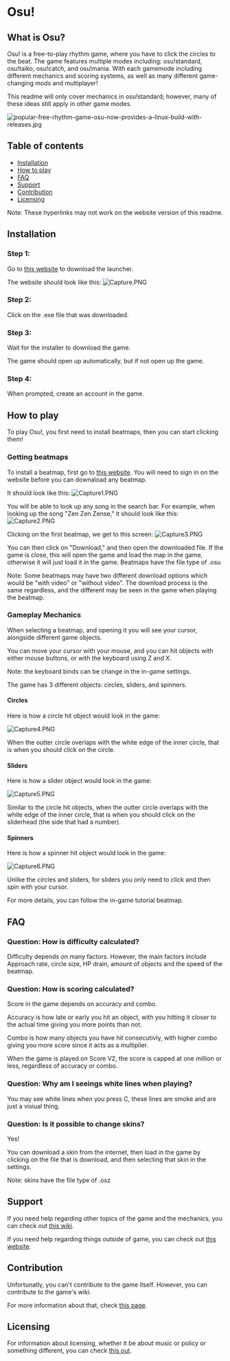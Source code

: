 # Osu!
## What is Osu?

Osu! is a free-to-play rhythm game, where you have to click the circles to the beat. The game features multiple modes including: osu!standard, osu!taiko, osu!catch, and osu!mania. 
With each gamemode including different mechanics and scoring systems, as well as many different game-changing mods and multiplayer!

This readme will only cover mechanics in osu!standard; however, many of these ideas still apply in other game modes. 

![popular-free-rhythm-game-osu-now-provides-a-linux-build-with-releases.jpg](https://github.com/Atunez/Atunez.github.io/blob/main/pictures/popular-free-rhythm-game-osu-now-provides-a-linux-build-with-releases.jpg?raw=true)

## Table of contents

- [Installation](#Installation)
- [How to play](#How-to-play)
- [FAQ](#FAQ)
- [Support](#Support)
- [Contribution](#Contribution)
- [Licensing](#Licensing)

Note: These hyperlinks may not work on the website version of this readme.

<!-- toc -->

## Installation

### Step 1:
Go to [this website](https://osu.ppy.sh/home/download) to download the launcher.

The website should look like this:
![Capture.PNG](https://github.com/Atunez/Atunez.github.io/blob/main/pictures/Capture.PNG?raw=true)

### Step 2:
Click on the .exe file that was downloaded.

### Step 3:
Wait for the installer to download the game.

The game should open up automatically, but if not open up the game.

### Step 4:
When prompted, create an account in the game.

## How to play

To play Osu!, you first need to install beatmaps, then you can start clicking them!

### Getting beatmaps

To install a beatmap, first go to [this website](https://osu.ppy.sh/beatmapsets). You will need to sign in on the website before you can downaload any beatmap.

It should look like this:
![Capture1.PNG](https://github.com/Atunez/Atunez.github.io/blob/main/pictures/Capture1.PNG?raw=true)

You will be able to look up any song in the search bar. For example, when looking up the song "Zen Zen Zense," it should look like this:
![Capture2.PNG](https://github.com/Atunez/Atunez.github.io/blob/main/pictures/Capture2.PNG?raw=true)

Clicking on the first beatmap, we get to this screen:
![Capture3.PNG](https://github.com/Atunez/Atunez.github.io/blob/main/pictures/Capture3.PNG?raw=true)

You can then click on "Download," and then open the downloaded file. If the game is close, this will open the game and load the map in the game, otherwise it will just load it in the game. Beatmaps have the file type of .osu

Note: Some beatmaps may have two different download options which would be "with video" or "without video". The download process is the same regardless, and the different may be seen in the game when playing the beatmap. 

### Gameplay Mechanics

When selecting a beatmap, and opening it you will see your cursor, alongside different game objects.

You can move your cursor with your mouse, and you can hit objects with either mouse buttons, or with the keyboard using Z and X. 

Note: the keyboard binds can be change in the in-game settings.

The game has 3 different objects: circles, sliders, and spinners.

#### Circles

Here is how a circle hit object would look in the game:

![Capture4.PNG](https://github.com/Atunez/Atunez.github.io/blob/main/pictures/Capture4.PNG?raw=true)

When the outter circle overlaps with the white edge of the inner circle, that is when you should click on the circle.

#### Sliders

Here is how a slider object would look in the game:

![Capture5.PNG](https://github.com/Atunez/Atunez.github.io/blob/main/pictures/Capture5.PNG?raw=true)

Similar to the circle hit objects, when the outter circle overlaps with the white edge of the inner circle, that is when you should click on the sliderhead (the side that had a number).

#### Spinners

Here is how a spinner hit object would look in the game:

![Capture6.PNG](https://github.com/Atunez/Atunez.github.io/blob/main/pictures/Capture6.PNG?raw=true)

Unlike the circles and sliders, for sliders you only need to click and then spin with your cursor.


For more details, you can follow the in-game tutorial beatmap.

## FAQ

### Question: How is difficulty calculated?

Difficulty depends on many factors. However, the main factors include Approach rate, circle size, HP drain, amount of objects and the speed of the beatmap.

### Question: How is scoring calculated?

Score in the game depends on accuracy and combo.

Accuracy is how late or early you hit an object, with you hitting it closer to the actual time giving you more points than not.

Combo is how many objects you have hit consecutivly, with higher combo giving you more score since it acts as a multiplier.

When the game is played on Score V2, the score is capped at one million or less, regardless of accuracy or combo.

### Question: Why am I seeings white lines when playing?

You may see white lines when you press C, these lines are smoke and are just a visiual thing.

### Question: Is it possible to change skins?

Yes!

You can download a skin from the internet, then load in the game by clicking on the file that is download, and then selecting that skin in the settings.

Note: skins have the file type of .osz

## Support

If you need help regarding other topics of the game and the mechanics, you can check out [this wiki](https://osu.ppy.sh/help/wiki/Main_Page).

If you need help regarding things outside of game, you can check out [this website](https://osu.ppy.sh/help/wiki/Help_Centre).

## Contribution

Unfortunatly, you can't contribute to the game itself. However, you can contribute to the game's wiki. 

For more information about that, check [this page](https://osu.ppy.sh/help/wiki/osu%21_wiki_Contribution_Guide).

## Licensing

For information about licensing, whether it be about music or policy or something different, you can check [this out](https://osu.ppy.sh/help/wiki/Legal).
